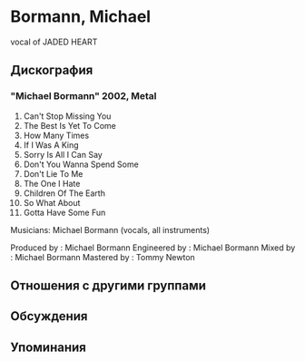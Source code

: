 # Bormann, Michael

vocal of JADED HEART

## Дискография

### "Michael Bormann" 2002, Metal

1. Can't Stop Missing You 
2. The Best Is Yet To Come 
3. How Many Times 
4. If I Was A King 
5. Sorry Is All I Can Say 
6. Don't You Wanna Spend Some 
7. Don't Lie To Me 
8. The One I Hate 
9. Children Of The Earth 
10. So What About 
11. Gotta Have Some Fun 

Musicians: 
Michael Bormann (vocals, all instruments) 
  
Produced by : Michael Bormann 
Engineered by : Michael Bormann 
Mixed by : Michael Bormann 
Mastered by : Tommy Newton


## Отношения с другими группами


## Обсуждения


## Упоминания

